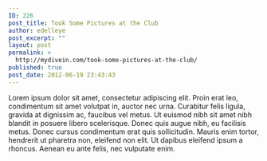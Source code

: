```yaml
---
ID: 226
post_title: Took Some Pictures at the Club
author: edelleye
post_excerpt: ""
layout: post
permalink: >
  http://mydivein.com/took-some-pictures-at-the-club/
published: true
post_date: 2012-06-19 23:43:43
---
```

Lorem ipsum dolor sit amet, consectetur adipiscing elit. Proin erat leo, condimentum sit amet volutpat in, auctor nec urna. Curabitur felis ligula, gravida at dignissim ac, faucibus vel metus. Ut euismod nibh sit amet nibh blandit in posuere libero scelerisque. Donec quis augue nibh, eu facilisis metus. Donec cursus condimentum erat quis sollicitudin. Mauris enim tortor, hendrerit ut pharetra non, eleifend non elit. Ut dapibus eleifend ipsum a rhoncus. Aenean eu ante felis, nec vulputate enim.